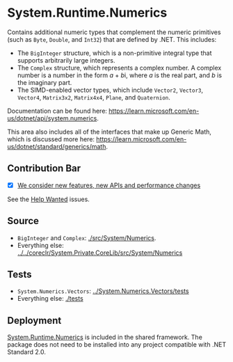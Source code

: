 # System.Runtime.Numerics
Contains additional numeric types that complement the numeric primitives (such as `Byte`, `Double`, and `Int32`) that are defined by .NET. This includes:

* The `BigInteger` structure, which is a non-primitive integral type that supports arbitrarily large integers.
* The `Complex` structure, which represents a complex number. A complex number is a number in the form *a* + *b*i, where *a* is the real part, and *b* is the imaginary part.
* The SIMD-enabled vector types, which include `Vector2`, `Vector3`, `Vector4`, `Matrix3x2`, `Matrix4x4`, `Plane`, and `Quaternion`.

Documentation can be found here: https://learn.microsoft.com/en-us/dotnet/api/system.numerics.

This area also includes all of the interfaces that make up Generic Math, which is discussed more here: https://learn.microsoft.com/en-us/dotnet/standard/generics/math.

## Contribution Bar
- [x] [We consider new features, new APIs and performance changes](../../libraries/README.md#primary-bar)

See the [Help Wanted](https://github.com/dotnet/runtime/issues?q=is%3Aissue+is%3Aopen+label%3Aarea-System.Numerics+label%3A%22help+wanted%22+) issues.


## Source
* `BigInteger` and `Complex`: [./src/System/Numerics](./src/System/Numerics).
* Everything else: [../../coreclr/System.Private.CoreLib/src/System/Numerics](../../coreclr/System.Private.CoreLib/src/System/Numerics)

## Tests
* `System.Numerics.Vectors`: [../System.Numerics.Vectors/tests](../System.Numerics.Vectors/tests)
* Everything else: [./tests](./tests)

## Deployment
[System.Runtime.Numerics](https://www.nuget.org/packages/System.Runtime.Numerics) is included in the shared framework. The package does not need to be installed into any project compatible with .NET Standard 2.0.